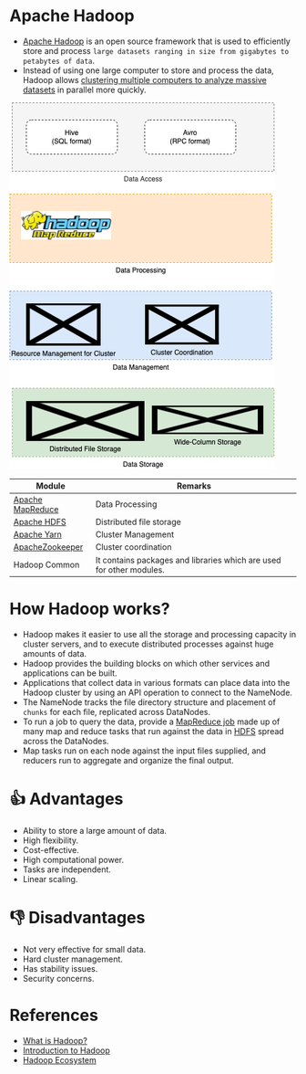 # Apache Hadoop
- [Apache Hadoop](https://hadoop.apache.org/) is an open source framework that is used to efficiently store and process `large datasets ranging in size from gigabytes to petabytes of data`. 
- Instead of using one large computer to store and process the data, Hadoop allows [clustering multiple computers to analyze massive datasets](../../../../7_PropertiesDistributedSystem/Scalability/ServersCluster.md) in parallel more quickly.

![img.png](HadoopStack.drawio.png)

| Module                                                                         | Remarks                                                              |
|--------------------------------------------------------------------------------|----------------------------------------------------------------------|
| [Apache MapReduce](../Glossaries/MapReduce.md)                                            | Data Processing                                                      |
| [Apache HDFS](../../../../11_FileStorageServicesHDFS/ApacheHDFS.md)                         | Distributed file storage                                             |
| [Apache Yarn](../../../../9_ContainerOrchestrationServices/ApacheYarn.md)      | Cluster Management                                                   |
| [ApacheZookeeper](../../../../10_ClusterCoordinationServices/ApacheZookeeper.md) | Cluster coordination                                                 |
| Hadoop Common                                                                  | It contains packages and libraries which are used for other modules. |


# How Hadoop works?
- Hadoop makes it easier to use all the storage and processing capacity in cluster servers, and to execute distributed processes against huge amounts of data. 
- Hadoop provides the building blocks on which other services and applications can be built.
- Applications that collect data in various formats can place data into the Hadoop cluster by using an API operation to connect to the NameNode. 
- The NameNode tracks the file directory structure and placement of `chunks` for each file, replicated across DataNodes. 
- To run a job to query the data, provide a [MapReduce job](../Glossaries/MapReduce.md) made up of many map and reduce tasks that run against the data in [HDFS](../../../../11_FileStorageServicesHDFS/ApacheHDFS.md) spread across the DataNodes.
- Map tasks run on each node against the input files supplied, and reducers run to aggregate and organize the final output.

# :thumbsup: Advantages
- Ability to store a large amount of data. 
- High flexibility.
- Cost-effective.
- High computational power.
- Tasks are independent.
- Linear scaling.

# :thumbsdown: Disadvantages
- Not very effective for small data.
- Hard cluster management.
- Has stability issues.
- Security concerns.

# References
- [What is Hadoop?](https://aws.amazon.com/emr/details/hadoop/what-is-hadoop/)
- [Introduction to Hadoop](https://www.geeksforgeeks.org/hadoop-an-introduction/)
- [Hadoop Ecosystem](https://www.geeksforgeeks.org/hadoop-ecosystem/)